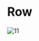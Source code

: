 # Row

![11](https://user-images.githubusercontent.com/88321261/131135645-fef126f1-5e4e-4770-a910-58489794927d.png)

